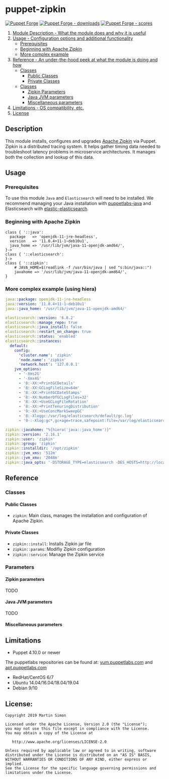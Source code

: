 # puppet-zipkin

[![Puppet Forge](https://img.shields.io/puppetforge/v/barnumbirr/zipkin.svg)](https://forge.puppetlabs.com/barnumbirr/zipkin)
[![Puppet Forge - downloads](https://img.shields.io/puppetforge/dt/barnumbirr/zipkin.svg)](https://forge.puppetlabs.com/barnumbirr/zipkin)
[![Puppet Forge - scores](https://img.shields.io/puppetforge/f/barnumbirr/zipkin.svg)](https://forge.puppetlabs.com/barnumbirr/zipkin)

1. [Module Description - What the module does and why it is useful](#description)
2. [Usage - Configuration options and additional functionality](#usage)
    * [Prerequisites](#prerequisites)
    * [Beginning with Apache Zipkin](#beginning-with-apache-zipkin)
    * [More complex example](#more-complex-example)
3. [Reference - An under-the-hood peek at what the module is doing and how](#reference)
    * [Classes](#classes)
        * [Public Classes](#public-classes)
        * [Private Classes](#private-classes)
    * [Classes](#classes)
        * [Zipkin Parameters](#zipkin-parameters)
        * [Java JVM parameters](#java-jvm-parameters)
        * [Miscellaneous parameters](#miscellaneous-parameters)
4. [Limitations - OS compatibility, etc.](#limitations)
5. [License](#license)

## Description

This module installs, configures and upgrades [Apache Zipkin](https://zipkin.apache.org/) via Puppet. Zipkin is a distributed tracing system.
It helps gather timing data needed to troubleshoot latency problems in microservice architectures. It manages both the collection and lookup of this data.

## Usage

### Prerequisites

To use this module ```Java``` and ```Elasticsearch``` will need to be installed. We recommend managing your Java installation with
[puppetlabs-java](https://forge.puppet.com/puppetlabs/java) and Elasticsearch with [elastic-elasticsearch](https://forge.puppet.com/elastic/elasticsearch).

### Beginning with Apache Zipkin

```puppet
class { '::java':
  package   => 'openjdk-11-jre-headless',
  version   => '11.0.4+11-1~deb10u1',
  java_home => '/usr/lib/jvm/java-11-openjdk-amd64/',
}->
class { '::elasticsearch':
}->
class { '::zipkin':
    # JAVA_HOME=$(readlink -f /usr/bin/java | sed "s:bin/java::")
    javahome => '/usr/lib/jvm/java-11-openjdk-amd64/',
}
```

### More complex example (using hiera)
```yaml
java::package: openjdk-11-jre-headless
java::version: '11.0.4+11-1~deb10u1'
java::java_home: '/usr/lib/jvm/java-11-openjdk-amd64/'

elasticsearch::version: '6.8.2'
elasticsearch::manage_repo: true
elasticsearch::java_install: false
elasticsearch::restart_on_change: true
elasticsearch::status: 'enabled'
elasticsearch::instances:
  default:
    config:
      'cluster.name': 'zipkin'
      'node.name': 'zipkin'
      'network.host': '127.0.0.1'
    jvm_options:
      - '-Xms2G'
      - '-Xmx4G'
      - '8:-XX:+PrintGCDetails'
      - '8:-XX:GCLogFileSize=64m'
      - '8:-XX:+PrintGCDateStamps'
      - '8:-XX:NumberOfGCLogFiles=32'
      - '8:-XX:+UseGCLogFileRotation'
      - '8:-XX:+PrintTenuringDistribution'
      - '9:-XX:+UseConcMarkSweepGC'
      - '8:-Xloggc:/var/log/elasticsearch/default/gc.log'
      - '9-:-Xlog:gc*,gc+age=trace,safepoint:file=/var/log/elasticsearch/default/gc.log:utctime,pid,tags:filecount=32,filesize=64m'

zipkin::javahome: "%{hiera('java::java_home')}"
zipkin::version: '2.16.1'
zipkin::user: 'zipkin'
zipkin::group: 'zipkin'
zipkin::installdir: '/opt/zipkin'
zipkin::jvm_xms: '512m'
zipkin::jvm_xmx: '2048m'
zipkin::java_opts: '-DSTORAGE_TYPE=elasticsearch -DES_HOSTS=http://localhost:9200'
```

## Reference

### Classes

#### Public Classes

* `zipkin`: Main class, manages the installation and configuration of Apache Zipkin.

#### Private Classes

* `zipkin::install`: Installs Zipkin jar file
* `zipkin::params`: Modifiy Zipkin configuration
* `zipkin::service`: Manage the Zipkin service

### Parameters

#### Zipkin parameters

TODO

#### Java JVM parameters

TODO

#### Miscellaneous parameters

## Limitations

* Puppet 4.10.0 or newer

The puppetlabs repositories can be found at: [yum.puppetlabs.com](https://yum.puppetlabs.com) and [apt.puppetlabs.com](https://apt.puppetlabs.com/)

* RedHat/CentOS 6/7
* Ubuntu 14.04/16.04/18.04/19.04
* Debian 9/10

## License:

```
Copyright 2019 Martin Simon

Licensed under the Apache License, Version 2.0 (the "License");
you may not use this file except in compliance with the License.
You may obtain a copy of the License at

   http://www.apache.org/licenses/LICENSE-2.0

Unless required by applicable law or agreed to in writing, software
distributed under the License is distributed on an "AS IS" BASIS,
WITHOUT WARRANTIES OR CONDITIONS OF ANY KIND, either express or implied.
See the License for the specific language governing permissions and
limitations under the License.
```
